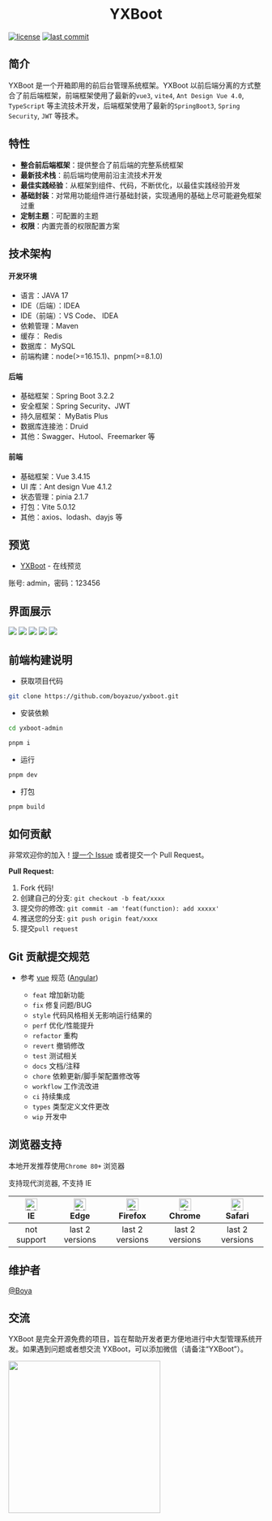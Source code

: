 <div align="center">
    <h1>YXBoot</h1>
</div>

[![license](https://img.shields.io/badge/license-MIT-green.svg)](./LICENSE)
[![last commit](https://img.shields.io/github/last-commit/boyazuo/yxboot)](https://github.com/boyazuo/yxboot)

## 简介

YXBoot 是一个开箱即用的前后台管理系统框架。YXBoot 以前后端分离的方式整合了前后端框架，前端框架使用了最新的`vue3`, `vite4`, `Ant Design Vue 4.0`, `TypeScript` 等主流技术开发，后端框架使用了最新的`SpringBoot3`, `Spring Security`, `JWT` 等技术。

## 特性

- **整合前后端框架**：提供整合了前后端的完整系统框架
- **最新技术栈**：前后端均使用前沿主流技术开发
- **最佳实践经验**：从框架到组件、代码，不断优化，以最佳实践经验开发
- **基础封装**：对常用功能组件进行基础封装，实现通用的基础上尽可能避免框架过重
- **定制主题**：可配置的主题
- **权限**：内置完善的权限配置方案

## 技术架构

#### 开发环境
- 语言：JAVA 17
- IDE（后端）：IDEA
- IDE（前端）：VS Code、 IDEA
- 依赖管理：Maven
- 缓存： Redis
- 数据库： MySQL
- 前端构建：node(>=16.15.1)、pnpm(>=8.1.0)

#### 后端
- 基础框架：Spring Boot 3.2.2
- 安全框架：Spring Security、JWT
- 持久层框架： MyBatis Plus
- 数据库连接池：Druid
- 其他：Swagger、Hutool、Freemarker 等

#### 前端
- 基础框架：Vue 3.4.15
- UI 库：Ant design Vue 4.1.2
- 状态管理：pinia 2.1.7
- 打包：Vite 5.0.12
- 其他：axios、lodash、dayjs 等

## 预览

- [YXBoot](http://admin.yxboot.com/) - 在线预览

账号: admin，密码：123456

## 界面展示

![](https://yxboot-oss.oss-cn-beijing.aliyuncs.com/images/yxboot-admin-login.png)
![](https://yxboot-oss.oss-cn-beijing.aliyuncs.com/images/yxboot-admin-workplace.png)
![](https://yxboot-oss.oss-cn-beijing.aliyuncs.com/images/yxboot-admin-analysis.png)
![](https://yxboot-oss.oss-cn-beijing.aliyuncs.com/images/yxboot-admin-role.png)
![](https://yxboot-oss.oss-cn-beijing.aliyuncs.com/images/yxboot-admin-about.png)

## 前端构建说明

- 获取项目代码
```bash
git clone https://github.com/boyazuo/yxboot.git
```

- 安装依赖
```bash
cd yxboot-admin

pnpm i
```

- 运行
```bash
pnpm dev
```

- 打包
```bash
pnpm build
```

## 如何贡献

非常欢迎你的加入！[提一个 Issue](https://github.com/boyazuo/yxboot/issues/new/choose) 或者提交一个 Pull Request。

**Pull Request:**

1. Fork 代码!
2. 创建自己的分支: `git checkout -b feat/xxxx`
3. 提交你的修改: `git commit -am 'feat(function): add xxxxx'`
4. 推送您的分支: `git push origin feat/xxxx`
5. 提交`pull request`

## Git 贡献提交规范

- 参考 [vue](https://github.com/vuejs/vue/blob/dev/.github/COMMIT_CONVENTION.md) 规范 ([Angular](https://github.com/conventional-changelog/conventional-changelog/tree/master/packages/conventional-changelog-angular))

  - `feat` 增加新功能
  - `fix` 修复问题/BUG
  - `style` 代码风格相关无影响运行结果的
  - `perf` 优化/性能提升
  - `refactor` 重构
  - `revert` 撤销修改
  - `test` 测试相关
  - `docs` 文档/注释
  - `chore` 依赖更新/脚手架配置修改等
  - `workflow` 工作流改进
  - `ci` 持续集成
  - `types` 类型定义文件更改
  - `wip` 开发中

## 浏览器支持

本地开发推荐使用`Chrome 80+` 浏览器

支持现代浏览器, 不支持 IE

| [<img src="https://raw.githubusercontent.com/alrra/browser-logos/master/src/edge/edge_48x48.png" alt=" Edge" width="24px" height="24px" />](http://godban.github.io/browsers-support-badges/)</br>IE | [<img src="https://raw.githubusercontent.com/alrra/browser-logos/master/src/edge/edge_48x48.png" alt=" Edge" width="24px" height="24px" />](http://godban.github.io/browsers-support-badges/)</br>Edge | [<img src="https://raw.githubusercontent.com/alrra/browser-logos/master/src/firefox/firefox_48x48.png" alt="Firefox" width="24px" height="24px" />](http://godban.github.io/browsers-support-badges/)</br>Firefox | [<img src="https://raw.githubusercontent.com/alrra/browser-logos/master/src/chrome/chrome_48x48.png" alt="Chrome" width="24px" height="24px" />](http://godban.github.io/browsers-support-badges/)</br>Chrome | [<img src="https://raw.githubusercontent.com/alrra/browser-logos/master/src/safari/safari_48x48.png" alt="Safari" width="24px" height="24px" />](http://godban.github.io/browsers-support-badges/)</br>Safari |
| :--------------------------------------------------------------------------------------------------------------------------------------------------------------------------------------------------: | :----------------------------------------------------------------------------------------------------------------------------------------------------------------------------------------------------: | :---------------------------------------------------------------------------------------------------------------------------------------------------------------------------------------------------------------: | :-----------------------------------------------------------------------------------------------------------------------------------------------------------------------------------------------------------: | :-----------------------------------------------------------------------------------------------------------------------------------------------------------------------------------------------------------: |
|                                                                                             not support                                                                                              |                                                                                            last 2 versions                                                                                             |                                                                                                  last 2 versions                                                                                                  |                                                                                                last 2 versions                                                                                                |                                                                                                last 2 versions                                                                                                |

## 维护者

[@Boya](https://github.com/boyazuo)

## 交流
YXBoot 是完全开源免费的项目，旨在帮助开发者更方便地进行中大型管理系统开发。如果遇到问题或者想交流 YXBoot，可以添加微信（请备注“YXBoot”）。

<img src="https://yxboot-oss.oss-cn-beijing.aliyuncs.com/images/weixin-boya.png" width="300" />
